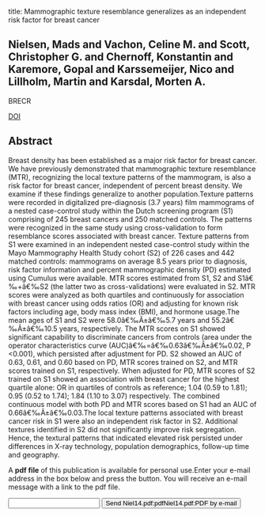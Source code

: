 title: Mammographic texture resemblance generalizes as an independent risk factor for breast cancer

## Nielsen, Mads and Vachon, Celine M. and Scott, Christopher G. and Chernoff, Konstantin and Karemore, Gopal and Karssemeijer, Nico and Lillholm, Martin and Karsdal, Morten A.
BRECR

<a href="https://doi.org/10.1186/bcr3641">DOI</a>

## Abstract
Breast density has been established as a major risk factor for breast cancer. We have previously demonstrated that mammographic texture resemblance (MTR), recognizing the local texture patterns of the mammogram, is also a risk factor for breast cancer, independent of percent breast density. We examine if these findings generalize to another population.Texture patterns were recorded in digitalized pre-diagnosis (3.7 years) film mammograms of a nested case-control study within the Dutch screening program (S1) comprising of 245 breast cancers and 250 matched controls. The patterns were recognized in the same study using cross-validation to form resemblance scores associated with breast cancer. Texture patterns from S1 were examined in an independent nested case-control study within the Mayo Mammography Health Study cohort (S2) of 226 cases and 442 matched controls: mammograms on average 8.5 years prior to diagnosis, risk factor information and percent mammographic density (PD) estimated using Cumulus were available. MTR scores estimated from S1, S2 and S1â€‰+â€‰S2 (the latter two as cross-validations) were evaluated in S2. MTR scores were analyzed as both quartiles and continuously for association with breast cancer using odds ratios (OR) and adjusting for known risk factors including age, body mass index (BMI), and hormone usage.The mean ages of S1 and S2 were 58.0â€‰Â±â€‰5.7 years and 55.2â€‰Â±â€‰10.5 years, respectively. The MTR scores on S1 showed significant capability to discriminate cancers from controls (area under the operator characteristics curve (AUC)â€‰=â€‰0.63â€‰Â±â€‰0.02, P <0.001), which persisted after adjustment for PD. S2 showed an AUC of 0.63, 0.61, and 0.60 based on PD, MTR scores trained on S2, and MTR scores trained on S1, respectively. When adjusted for PD, MTR scores of S2 trained on S1 showed an association with breast cancer for the highest quartile alone: OR in quartiles of controls as reference; 1.04 (0.59 to 1.81); 0.95 (0.52 to 1.74); 1.84 (1.10 to 3.07) respectively. The combined continuous model with both PD and MTR scores based on S1 had an AUC of 0.66â€‰Â±â€‰0.03.The local texture patterns associated with breast cancer risk in S1 were also an independent risk factor in S2. Additional textures identified in S2 did not significantly improve risk segregation. Hence, the textural patterns that indicated elevated risk persisted under differences in X-ray technology, population demographics, follow-up time and geography.

A <b>pdf file</b> of this publication is available for personal use.Enter your e-mail address in the box below and press the button. You will receive an e-mail message with a link to the pdf file.
<form action="sender.php">  <input type="text" name="email">  <input type="submit" value="Send Niel14.pdf:pdfNiel14.pdf:PDF by e-mail"></form>